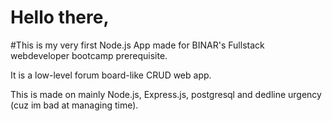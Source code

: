 <h1>Hello there,</h1>
<p>
#This is my very first Node.js App made for BINAR's Fullstack webdeveloper bootcamp prerequisite.
  
It is a low-level forum board-like CRUD web app.

This is made on mainly Node.js, Express.js, postgresql and dedline urgency (cuz im bad at managing time).
</p>
